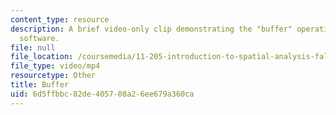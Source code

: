 ```yaml
---
content_type: resource
description: A brief video-only clip demonstrating the "buffer" operation in ArcGIS
  software.
file: null
file_location: /coursemedia/11-205-introduction-to-spatial-analysis-fall-2019/6d5ffbbc82de405708a26ee679a360ca_MIT11_205F19_buffer.mp4
file_type: video/mp4
resourcetype: Other
title: Buffer
uid: 6d5ffbbc-82de-4057-08a2-6ee679a360ca
---
```

